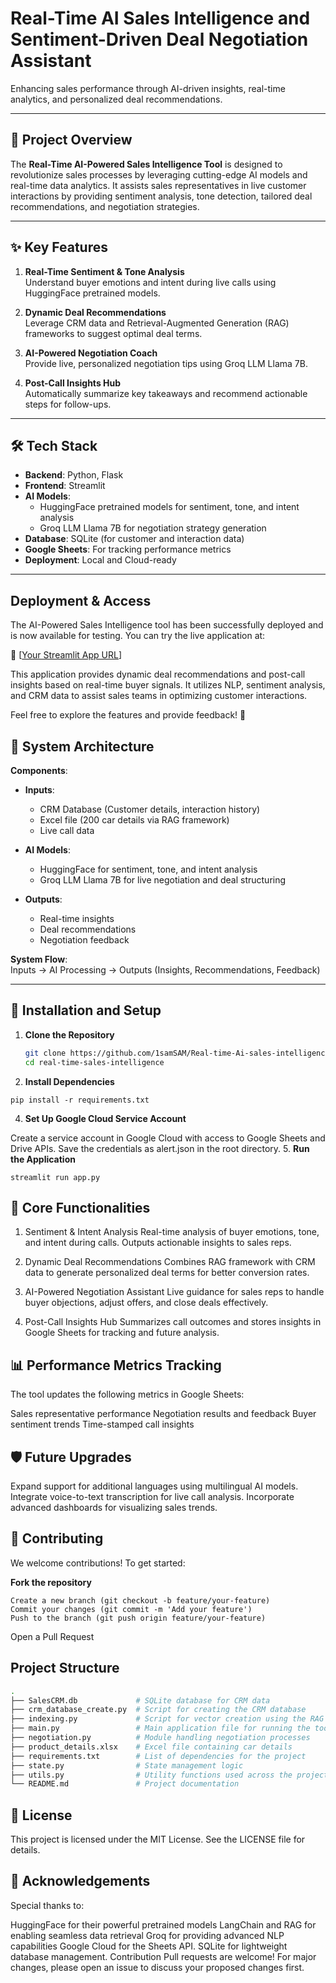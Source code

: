 # Real-Time AI Sales Intelligence and Sentiment-Driven Deal Negotiation Assistant 

Enhancing sales performance through AI-driven insights, real-time analytics, and personalized deal recommendations.

---

## 📜 Project Overview

The **Real-Time AI-Powered Sales Intelligence Tool** is designed to revolutionize sales processes by leveraging cutting-edge AI models and real-time data analytics. It assists sales representatives in live customer interactions by providing sentiment analysis, tone detection, tailored deal recommendations, and negotiation strategies.

---

## ✨ Key Features

1. **Real-Time Sentiment & Tone Analysis**  
   Understand buyer emotions and intent during live calls using HuggingFace pretrained models.

2. **Dynamic Deal Recommendations**  
   Leverage CRM data and Retrieval-Augmented Generation (RAG) frameworks to suggest optimal deal terms.

3. **AI-Powered Negotiation Coach**  
   Provide live, personalized negotiation tips using Groq LLM Llama 7B.

4. **Post-Call Insights Hub**  
   Automatically summarize key takeaways and recommend actionable steps for follow-ups.

---

## 🛠️ Tech Stack

- **Backend**: Python, Flask
- **Frontend**: Streamlit
- **AI Models**:  
  - HuggingFace pretrained models for sentiment, tone, and intent analysis  
  - Groq LLM Llama 7B for negotiation strategy generation
- **Database**: SQLite (for customer and interaction data)
- **Google Sheets**: For tracking performance metrics
- **Deployment**: Local and Cloud-ready

---

## Deployment & Access

The AI-Powered Sales Intelligence tool has been successfully deployed and is now available for testing. You can try the live application at:

🔗 [[Your Streamlit App URL](https://real-time-ai-sales-intelligence.streamlit.app/)]

This application provides dynamic deal recommendations and post-call insights based on real-time buyer signals. It utilizes NLP, sentiment analysis, and CRM data to assist sales teams in optimizing customer interactions.

Feel free to explore the features and provide feedback! 🚀

## 🔧 System Architecture

**Components**:  
- **Inputs**:  
  - CRM Database (Customer details, interaction history)  
  - Excel file (200 car details via RAG framework)  
  - Live call data  

- **AI Models**:  
  - HuggingFace for sentiment, tone, and intent analysis  
  - Groq LLM Llama 7B for live negotiation and deal structuring  

- **Outputs**:  
  - Real-time insights  
  - Deal recommendations  
  - Negotiation feedback  

**System Flow**:  
Inputs → AI Processing → Outputs (Insights, Recommendations, Feedback)

---

## 🚀 Installation and Setup

1. **Clone the Repository**  
   ```bash
   git clone https://github.com/1samSAM/Real-time-Ai-sales-intelligence.git
   cd real-time-sales-intelligence

2. **Install Dependencies**

 ```
 pip install -r requirements.txt
 ```
 4. **Set Up Google Cloud Service Account**

 Create a service account in Google Cloud with access to Google Sheets and Drive APIs.
 Save the credentials as alert.json in the root directory.
5. **Run the Application**
 ``` 
 streamlit run app.py
 ```
## 🧠 Core Functionalities
1. Sentiment & Intent Analysis
Real-time analysis of buyer emotions, tone, and intent during calls. Outputs actionable insights to sales reps.

2. Dynamic Deal Recommendations
Combines RAG framework with CRM data to generate personalized deal terms for better conversion rates.

3. AI-Powered Negotiation Assistant
Live guidance for sales reps to handle buyer objections, adjust offers, and close deals effectively.

4. Post-Call Insights Hub
Summarizes call outcomes and stores insights in Google Sheets for tracking and future analysis.

## 📊 Performance Metrics Tracking
The tool updates the following metrics in Google Sheets:

Sales representative performance
Negotiation results and feedback
Buyer sentiment trends
Time-stamped call insights

## 🛡️ Future Upgrades
Expand support for additional languages using multilingual AI models.
Integrate voice-to-text transcription for live call analysis.
Incorporate advanced dashboards for visualizing sales trends.
## 🤝 Contributing
We welcome contributions! To get started:

**Fork the repository**
```
Create a new branch (git checkout -b feature/your-feature)
Commit your changes (git commit -m 'Add your feature')
Push to the branch (git push origin feature/your-feature)
```
Open a Pull Request
## Project Structure

```bash
.
├── SalesCRM.db             # SQLite database for CRM data
├── crm_database_create.py  # Script for creating the CRM database
├── indexing.py             # Script for vector creation using the RAG framework
├── main.py                 # Main application file for running the tool
├── negotiation.py          # Module handling negotiation processes
├── product_details.xlsx    # Excel file containing car details
├── requirements.txt        # List of dependencies for the project
├── state.py                # State management logic
├── utils.py                # Utility functions used across the project
└── README.md               # Project documentation
```




## 📝 License
This project is licensed under the MIT License. See the LICENSE file for details.

## 🙌 Acknowledgements
Special thanks to:

HuggingFace for their powerful pretrained models
LangChain and RAG for enabling seamless data retrieval
Groq for providing advanced NLP capabilities 
Google Cloud for the Sheets API.
SQLite for lightweight database management.
Contribution
Pull requests are welcome! For major changes, please open an issue to discuss your proposed changes first.

